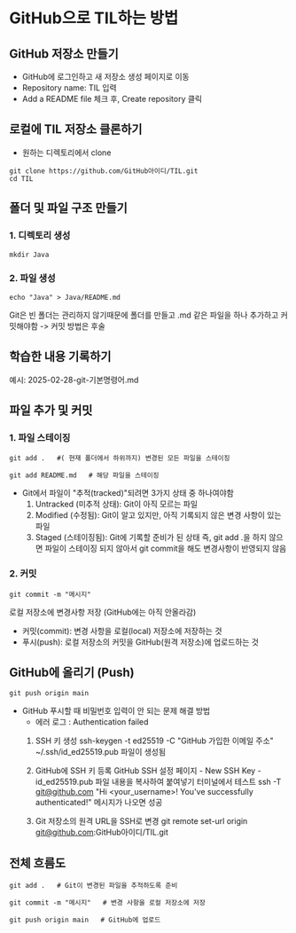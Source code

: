 # GitHub으로 TIL하는 방법

## GitHub 저장소 만들기
* GitHub에 로그인하고 새 저장소 생성 페이지로 이동
* Repository name: TIL 입력
* Add a README file 체크 후, Create repository 클릭


## 로컬에 TIL 저장소 클론하기
* 원하는 디렉토리에서 clone
```
git clone https://github.com/GitHub아이디/TIL.git
cd TIL
```

## 폴더 및 파일 구조 만들기
### 1. 디렉토리 생성
```
mkdir Java
```
### 2. 파일 생성
```
echo "Java" > Java/README.md
```
Git은 빈 폴더는 관리하지 않기때문에 폴더를 만들고 .md 같은 파일을 하나 추가하고 커밋해야함 -> 커밋 방법은 후술


## 학습한 내용 기록하기
예시: 2025-02-28-git-기본명령어.md


## 파일 추가 및 커밋
### 1. 파일 스테이징
```
git add .   #( 현재 폴더에서 하위까지) 변경된 모든 파일을 스테이징
```
```
git add README.md   # 해당 파일을 스테이징
```
* Git에서 파일이 "추적(tracked)"되려면 3가지 상태 중 하나여야함
  1. Untracked (미추적 상태): Git이 아직 모르는 파일
  2. Modified (수정됨): Git이 알고 있지만, 아직 기록되지 않은 변경 사항이 있는 파일
  3. Staged (스테이징됨): Git에 기록할 준비가 된 상태
  즉, git add .을 하지 않으면 파일이 스테이징 되지 않아서 git commit을 해도 변경사항이 반영되지 않음

### 2. 커밋
```
git commit -m "메시지"
```
로컬 저장소에 변경사항 저장 (GitHub에는 아직 안올라감)
* 커밋(commit): 변경 사항을 로컬(local) 저장소에 저장하는 것
* 푸시(push): 로컬 저장소의 커밋을 GitHub(원격 저장소)에 업로드하는 것


## GitHub에 올리기 (Push)
```
git push origin main
```

* GitHub 푸시할 때 비밀번호 입력이 안 되는 문제 해결 방법 
  * 에러 로그 : Authentication failed
  1. SSH 키 생성
     ssh-keygen -t ed25519 -C "GitHub 가입한 이메일 주소"
     ~/.ssh/id_ed25519.pub 파일이 생성됨

  2. GitHub에 SSH 키 등록
     GitHub SSH 설정 페이지 - New SSH Key - id_ed25519.pub 파일 내용을 복사하여 붙여넣기
     터미널에서 테스트
     ssh -T git@github.com
     "Hi <your_username>! You've successfully authenticated!" 메시지가 나오면 성공

  3. Git 저장소의 원격 URL을 SSH로 변경
     git remote set-url origin git@github.com:GitHub아이디/TIL.git


## 전체 흐름도
```
git add .   # Git이 변경된 파일을 추적하도록 준비
```
```
git commit -m "메시지"   # 변경 사항을 로컬 저장소에 저장
```
```
git push origin main   # GitHub에 업로드
```